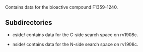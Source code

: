 Contains data for the bioactive compound F1359-1240.

## Subdirectories

- cside/ contains data for the C-side search space on rv1908c.

- nside/ contains data for the N-side search space on rv1908c.

